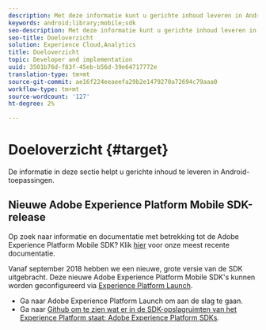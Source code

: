 ```yaml
---
description: Met deze informatie kunt u gerichte inhoud leveren in Android-toepassingen.
keywords: android;library;mobile;sdk
seo-description: Met deze informatie kunt u gerichte inhoud leveren in Android-toepassingen.
seo-title: Doeloverzicht
solution: Experience Cloud,Analytics
title: Doeloverzicht
topic: Developer and implementation
uuid: 3501b76d-f83f-45eb-b56d-39e64717772e
translation-type: tm+mt
source-git-commit: ae16f224eeaeefa29b2e1479270a72694c79aaa0
workflow-type: tm+mt
source-wordcount: '127'
ht-degree: 2%

---
```



# Doeloverzicht {#target}

De informatie in deze sectie helpt u gerichte inhoud te leveren in Android-toepassingen.

## Nieuwe Adobe Experience Platform Mobile SDK-release

Op zoek naar informatie en documentatie met betrekking tot de Adobe Experience Platform Mobile SDK? Klik [hier](https://aep-sdks.gitbook.io/docs/) voor onze meest recente documentatie.

Vanaf september 2018 hebben we een nieuwe, grote versie van de SDK uitgebracht. Deze nieuwe Adobe Experience Platform Mobile SDK&#39;s kunnen worden geconfigureerd via [Experience Platform Launch](https://www.adobe.com/experience-platform/launch.html).

* Ga naar Adobe Experience Platform Launch om aan de slag te gaan.
* Ga naar [Github om te zien wat er in de SDK-opslagruimten van het Experience Platform staat: Adobe Experience Platform SDKs](https://github.com/Adobe-Marketing-Cloud/acp-sdks).
